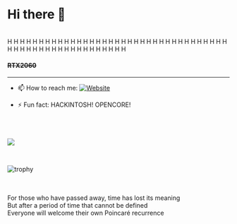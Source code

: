 # Hi there 👋
<br>
H H H H H H H H H H H H H H H H H H H H H H H H H H H H H H H H H H H H H H H H H H H H H H H H H H H H H H
<br>

#### <del>RTX2060</del>



------------------



<!--
**jerry-bit/jerry-bit** is a ✨ _special_ ✨ repository because its `README.md` (this file) appears on your GitHub profile.

Here are some ideas to get you started:-->

<!--- 🔭 I’m currently working on designing a compressed garbage bin ...
- 🌱 I’m currently learning machine design ...
 - 👯 I’m looking to collaborate on ... 
- 🤔 I’m looking for help with mathematics ...
- 💬 Ask me about hackintosh ...-->
- 📫 How to reach me: <a href="https://a.iridescent-lrj.xyz/" target="_blank"><img alt="Website" src="https://img.shields.io/website?up_color=brightgreen&up_message=Jerry%20L.%27s%20Homepage&url=https://a.iridescent-lrj.xyz"></a>
<!-- - 😄 Pronouns:  -->
- ⚡ Fun fact: HACKINTOSH! OPENCORE!

<br>

<!---
![](https://github-readme-stats.vercel.app/api/top-langs/?username=jerry-bit&theme=dark&layout=compact)
-->

<br>

![](https://github-readme-stats.vercel.app/api?username=jerry-bit&show_icons=true&theme=dark&count_private=true)

<br>

![trophy](https://github-profile-trophy.vercel.app/?username=jerry-bit&theme=onedark)




<!--![](https://github-readme-stats.vercel.app/api/top-langs/?username=jerry-bit&theme=dark&layout=compact)

![](https://github-readme-stats.vercel.app/api?username=jerry-bit&show_icons=true&theme=dark&count_private=true)
-->


<br>
<!-- 時間が経ち、あなたはどれほど残酷ですか -->
<br>
For those who have passed away, time has lost its meaning
<br>
But after a period of time that cannot be defined
<br>
Everyone will welcome their own Poincaré recurrence
<br>

<br>
